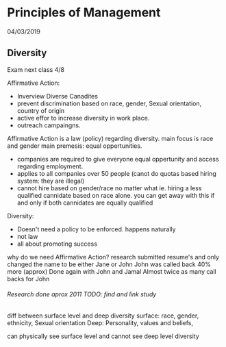 # Principles of Management

04/03/2019
## Diversity
Exam next class 4/8

Affirmative Action: 
*    Inverview Diverse Canadites
*    prevent discrimination based on race, gender, Sexual orientation, country of origin
*    active effor to increase diversity in work place. 
*    outreach campaingns. 

Affirmative Action is a law (policy) regarding diversity.
main focus is race and gender
main premesis: equal oppertunities. 
*    companies are required to give everyone equal oppertunity and access regarding employment. 
*    applies to all companies over 50 people (canot do quotas based hiring system: they are illegal)
*    cannot hire based on gender/race no matter what ie. hiring a less qualified cannidate based on race alone. 
you can get away with this if and only if both cannidates are equally qualified

Diversity: 
* Doesn't need a policy to be enforced. happens naturally
* not law
* all about promoting success 

why do we need Affirmative Action?
research submitted resume's and only changed the name to be either Jane or John
    John was called back 40% more (approx)
Done again with John and Jamal
    Almost twice as many call backs for John
###### Research done aprox 2011 TODO: find and link study

diff between surface level and deep diversity
surface:
race, gender, ethnicity, Sexual orientation
Deep: 
Personality, values and beliefs, 

can physically see surface level and cannot see deep level diversity
